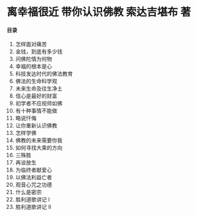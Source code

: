 # 离幸福很近 带你认识佛教 索达吉堪布 著

#### 目录

1.  怎样面对痛苦
2.  金钱，到底有多少钱
3.  问佛陀情为何物
4.  幸福的根本是心
5.  科技发达时代的佛法教育
6.  佛法的生命科学观
7.  未来生命及往生净土
8.  信心是最好的财富
9.  初学者不应视师如佛
10. 有十种事情不能做
11. 略说忏悔
12. 让你重新认识佛教
13. 怎样学佛
14. 佛教的未来需要你我
15. 如何寻找大乘的方向
16. 三殊胜
17. 再谈放生
18. 为临终者献爱心
19. 以佛法利益亡者
20. 观音心咒之功德
21. 什么是密宗
22. 胜利道歌讲记 Ⅰ
23. 胜利道歌讲记 Ⅱ
